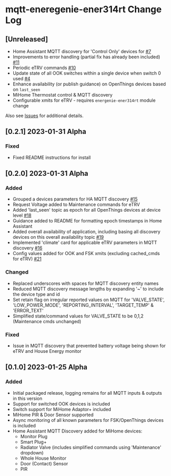 # mqtt-eneregenie-ener314rt Change Log

## [Unreleased]

* Home Assistant MQTT discovery for 'Control Only' devices for  [#7](https://github.com/Achronite/mqtt-energenie-ener314rt/issues/7)
* Improvements to error handling (partial fix has already been included) [#11](https://github.com/Achronite/mqtt-energenie-ener314rt/issues/11)
* Periodic eTRV commands [#10](https://github.com/Achronite/mqtt-energenie-ener314rt/issues/10)
* Update state of all OOK switches within a single device when switch 0 used [#4](https://github.com/Achronite/mqtt-energenie-ener314rt/issues/4)
* Enhance availability (or publish guidance) on OpenThings devices based on `last_seen`
* MiHome Thermostat control & MQTT discovery
* Configurable xmits for eTRV - requires `energenie-ener314rt` module change

Also see [Issues](https://github.com/Achronite/mqtt-energenie-ener314rt/issues) for additional details.

## [0.2.1] 2023-01-31 Alpha

### Fixed
* Fixed README instructions for install 


## [0.2.0] 2023-01-31 Alpha

### Added
* Grouped a devices parameters for HA MQTT discovery [#15](https://github.com/Achronite/mqtt-energenie-ener314rt/issues/15)
* Request Voltage added to Maintenance commands for eTRV
* Added 'last_seen' topic as epoch for all OpenThings devices at device level [#18](https://github.com/Achronite/mqtt-energenie-ener314rt/issues/18)
* Guidance added to README for formatting epoch timestamps in Home Assistant
* Added overall availability of application, including basing all discovery devices on this overall availability topic [#19](https://github.com/Achronite/mqtt-energenie-ener314rt/issues/15)
* Implemented 'climate' card for applicable eTRV parameters in MQTT discovery [#16](https://github.com/Achronite/mqtt-energenie-ener314rt/issues/16)
* Config values added for OOK and FSK xmits (excluding cached_cmds for eTRV) [#21](https://github.com/Achronite/mqtt-energenie-ener314rt/issues/21)

### Changed
* Replaced underscores with spaces for MQTT discovery entity names
* Reduced MQTT discovery message lengths by expanding '~' to include the device type and id
* Set retain flag on irregular reported values on MQTT for 'VALVE_STATE', 'LOW_POWER_MODE', 'REPORTING_INTERVAL', 'TARGET_TEMP' & 'ERROR_TEXT'
* Simplified state/command values for VALVE_STATE to be 0,1,2 (Maintenance cmds unchanged)

### Fixed
* Issue in MQTT discovery that prevented battery voltage being shown for eTRV and House Energy monitor


## [0.1.0] 2023-01-25 Alpha

### Added
* Initial packaged release, logging remains for all MQTT inputs & outputs in this version
* Support for switched OOK devices is included
* Switch support for MiHome Adaptor+ included
* MiHome PIR & Door Sensor supported
* Async monitoring of all known parameters for FSK/OpenThings devices is included
* Home Assistant MQTT Discovery added for MiHome devices:
  - Monitor Plug
  - Smart Plug+
  - Radiator Valve (includes simplified commands using 'Maintenance' dropdown)
  - Whole House Monitor
  - Door (Contact) Sensor
  - PIR
